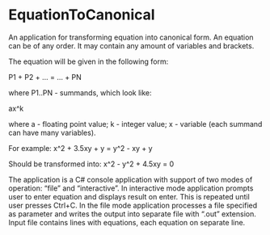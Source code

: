 # EquationToCanonical

An application for transforming equation into canonical form. An equation can be of any order. It may contain any amount of variables and brackets.

The equation will be given in the following form:

  P1 + P2 + ... = ... + PN

where P1..PN - summands, which look like: 

  ax^k

where a - floating point value;
k - integer value;
x - variable (each summand can have many variables).
 
For example:
x^2 + 3.5xy + y = y^2 - xy + y

Should be transformed into:
x^2 - y^2 + 4.5xy = 0

The application is a C# console application with support of two modes of operation: “file” and “interactive”. In interactive mode application prompts user to enter equation and displays result on enter.  This is repeated until user presses Ctrl+C. In the file mode application processes a file specified as parameter and writes the output into separate file with “.out” extension. Input file contains lines with equations, each equation on separate line. 
